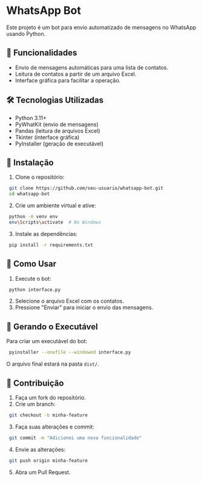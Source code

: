 # WhatsApp Bot

Este projeto é um bot para envio automatizado de mensagens no WhatsApp usando Python.

## 📌 Funcionalidades
- Envio de mensagens automáticas para uma lista de contatos.
- Leitura de contatos a partir de um arquivo Excel.
- Interface gráfica para facilitar a operação.

## 🛠️ Tecnologias Utilizadas
- Python 3.11+
- PyWhatKit (envio de mensagens)
- Pandas (leitura de arquivos Excel)
- Tkinter (interface gráfica)
- PyInstaller (geração de executável)

## 🚀 Instalação

1. Clone o repositório:
```bash
 git clone https://github.com/seu-usuario/whatsapp-bot.git
 cd whatsapp-bot
```

2. Crie um ambiente virtual e ative:
```bash
 python -m venv env
 env\Scripts\activate  # No Windows
```

3. Instale as dependências:
```bash
 pip install -r requirements.txt
```

## 📄 Como Usar
1. Execute o bot:
```bash
 python interface.py
```
2. Selecione o arquivo Excel com os contatos.
3. Pressione "Enviar" para iniciar o envio das mensagens.

## 🔧 Gerando o Executável
Para criar um executável do bot:
```bash
 pyinstaller --onefile --windowed interface.py
```
O arquivo final estará na pasta `dist/`.

## 📝 Contribuição
1. Faça um fork do repositório.
2. Crie um branch:
```bash
 git checkout -b minha-feature
```
3. Faça suas alterações e commit:
```bash
 git commit -m "Adicionei uma nova funcionalidade"
```
4. Envie as alterações:
```bash
 git push origin minha-feature
```
5. Abra um Pull Request.



